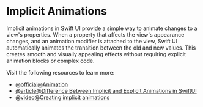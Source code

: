 # Implicit Animations

Implicit animations in Swift UI provide a simple way to animate changes to a view's properties. When a property that affects the view's appearance changes, and an animation modifier is attached to the view, Swift UI automatically animates the transition between the old and new values. This creates smooth and visually appealing effects without requiring explicit animation blocks or complex code.

Visit the following resources to learn more:

- [@official@Animation](https://developer.apple.com/documentation/swiftui/animation)
- [@article@Difference Between Implicit and Explicit Animations in SwiftUI](https://holyswift.app/difference-between-implicit-and-explicit-animations-in-swiftui/)
- [@video@Creating implicit animations](https://www.youtube.com/watch?v=D3N-GA_J73g)